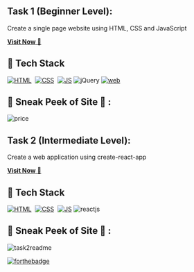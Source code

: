 ## Task 1 (Beginner Level):

Create a single page website using HTML, CSS and JavaScript

<a href="https://composey.netlify.app" target="_blank">**Visit Now** 🚀</a>

## 📌 Tech Stack
[![HTML](https://img.shields.io/badge/html5%20-%23E34F26.svg?&style=for-the-badge&logo=html5&logoColor=white)](https://github.com/jigar-sable/LGMVIP-WebDev/search?l=html)&nbsp;
[![CSS](https://img.shields.io/badge/css3%20-%231572B6.svg?&style=for-the-badge&logo=css3&logoColor=white)](https://github.com/jigar-sable/LGMVIP-WebDev/search?l=css)&nbsp;
[![JS](https://img.shields.io/badge/javascript%20-%23323330.svg?&style=for-the-badge&logo=javascript&logoColor=%23F7DF1E)](https://github.com/jigar-sable/LGMVIP-WebDev/search?l=javascript)
<img alt="jQuery" src="https://img.shields.io/badge/jquery-%230769AD.svg?style=for-the-badge&logo=jquery&logoColor=white"/>
[![web](https://img.shields.io/badge/Netlify-00C7B7?style=for-the-badge&logo=netlify&logoColor=white)](https://composey.netlify.app)

## 📌 Sneak Peek of Site 🙈 :

![price](https://user-images.githubusercontent.com/64949957/129468256-be5c7ce6-4237-42bb-8046-b415b7fca09d.PNG)

## Task 2 (Intermediate Level):
Create a web application using create-react-app

<a href="https://accounty-react.netlify.app" target="_blank">**Visit Now** 🚀</a>
    
## 📌 Tech Stack
[![HTML](https://img.shields.io/badge/html5%20-%23E34F26.svg?&style=for-the-badge&logo=html5&logoColor=white)](https://github.com/jigar-sable/LGMVIP-WebDev/search?l=html)&nbsp;
[![CSS](https://img.shields.io/badge/css3%20-%231572B6.svg?&style=for-the-badge&logo=css3&logoColor=white)](https://github.com/jigar-sable/LGMVIP-WebDev/search?l=css)&nbsp;
[![JS](https://img.shields.io/badge/javascript%20-%23323330.svg?&style=for-the-badge&logo=javascript&logoColor=%23F7DF1E)](https://github.com/jigar-sable/LGMVIP-WebDev/search?l=javascript)
<img alt="reactjs" src="https://img.shields.io/badge/React-20232A?style=for-the-badge&logo=react&logoColor=61DAFB"/>


## 📌 Sneak Peek of Site 🙈 :
![task2readme](https://user-images.githubusercontent.com/64949957/129468192-4186871a-f991-455e-a9ac-f2b66cb6ba6f.gif)



[![forthebadge](https://forthebadge.com/images/badges/built-with-love.svg)](https://forthebadge.com)
